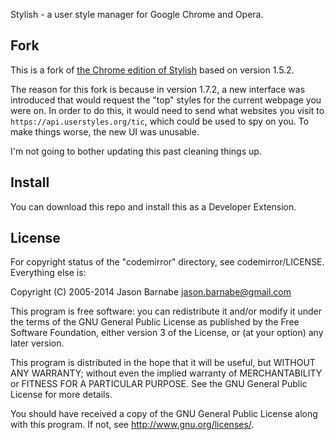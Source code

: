 Stylish - a user style manager for Google Chrome and Opera.

## Fork

This is a fork of [the Chrome edition of Stylish](https://github.com/stylish-userstyles/stylish-chrome/) based on version 1.5.2.

The reason for this fork is because in  version 1.7.2, a new interface was introduced that would request the "top" styles for the current webpage you were on. In order to do this, it would need to send what websites you visit to `https://api.userstyles.org/tic`, which could be used to spy on you. To make things worse, the new UI was unusable.

I'm not going to bother updating this past cleaning things up.

## Install

You can download this repo and install this as a Developer Extension.

## License

For copyright status of the "codemirror" directory, see codemirror/LICENSE. Everything else is:

Copyright (C) 2005-2014 Jason Barnabe <jason.barnabe@gmail.com>

This program is free software: you can redistribute it and/or modify
it under the terms of the GNU General Public License as published by
the Free Software Foundation, either version 3 of the License, or
(at your option) any later version.

This program is distributed in the hope that it will be useful,
but WITHOUT ANY WARRANTY; without even the implied warranty of
MERCHANTABILITY or FITNESS FOR A PARTICULAR PURPOSE.  See the
GNU General Public License for more details.

You should have received a copy of the GNU General Public License
along with this program.  If not, see <http://www.gnu.org/licenses/>.
